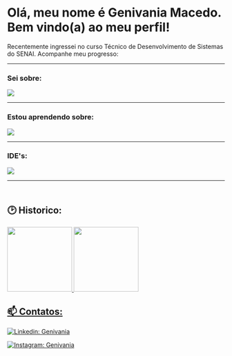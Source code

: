 
# Olá, meu nome é Genivania Macedo. Bem vindo(a) ao meu perfil!

Recentemente ingressei no curso Técnico de Desenvolvimento de Sistemas do SENAI. Acompanhe meu progresso:

---
<p align="center">
<h3>Sei sobre:</h3>
  <a href="https://skillicons.dev">
    <img src="https://skillicons.dev/icons?i=html,css,figma,java,azure,linux,github&theme=dark" />
  </a>
</p>

---
<h3>Estou aprendendo sobre:</h3>
  <a href="https://skillicons.dev">
    <img src="https://skillicons.dev/icons?i=mysql,nodejs,js,python,tailwind&theme=dark" />
  </a>
</p>

---
<p align="center">
<h3>IDE's:</h3>

  <a href="https://skillicons.dev">
    <img src="https://skillicons.dev/icons?i=eclipse,vscode,androidstudio&theme=dark" />
  </a>
</p>

---
## <br> 🕑 Historico:</br>
<div>
  <a href="https://github.com/Genivania">
  <img height="150em" src="https://github-readme-stats.vercel.app/api?username=Genivania&show_icons=true&theme=dark&include_all_commits=true&count_private=true"/>
  <img height="150em" src="https://github-readme-stats.vercel.app/api/top-langs/?username=Genivania&layout=compact&langs_count=7&theme=dark"/>
</div>


##  📫 Contatos: 

<i class="devicon-linkedin-plain-wordmark colored"></i>
[![Linkedin: Genivania ](https://www.vectorlogo.zone/logos/linkedin/linkedin-ar21.svg)](https://www.linkedin.com/in/genivania-macedo-12458a201/)


[![Instagram: Genivania](https://www.vectorlogo.zone/logos/instagram/instagram-ar21.svg)](https://www.instagram.com/geni_macedoo/?next=%2F)
